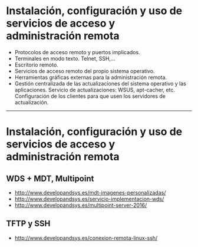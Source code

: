 # Instalación, configuración y uso de servicios de acceso y administración remota
- Protocolos de acceso remoto y puertos implicados.
- Terminales en modo texto. Telnet, SSH,…
- Escritorio remoto.
- Servicios de acceso remoto del propio sistema operativo.
- Herramientas gráficas externas para la administración remota.
- Gestión centralizada de las actualizaciones del sistema operativo y las aplicaciones. Servicio de actualizaciones: WSUS, apt-cacher, etc. Configuración de los clientes para que usen los servidores de actualización. 

------------------

# Instalación, configuración y uso de servicios de acceso y administración remota
## WDS + MDT, Multipoint
* http://www.developandsys.es/mdt-imagenes-personalizadas/
* http://www.developandsys.es/servicio-implementacion-wds/
* http://www.developandsys.es/multipoint-server-2016/
## TFTP y SSH
* http://www.developandsys.es/conexion-remota-linux-ssh/
